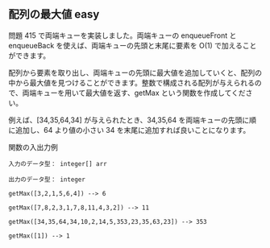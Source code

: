 ## 配列の最大値 easy
問題 415 で両端キューを実装しました。両端キューの enqueueFront と enqueueBack を使えば、両端キューの先頭と末尾に要素を O(1) で加えることができます。

配列から要素を取り出し、両端キューの先頭に最大値を追加していくと、配列の中から最大値を見つけることができます。整数で構成される配列が与えられるので、両端キューを用いて最大値を返す、getMax という関数を作成してください。

例えば、[34,35,64,34] が与えられたとき、34,35,64 を両端キューの先頭に順に追加し、64 より値の小さい 34 を末尾に追加すれば良いことになります。



関数の入出力例
```
入力のデータ型： integer[] arr

出力のデータ型： integer

getMax([3,2,1,5,6,4]) --> 6

getMax([7,8,2,3,1,7,8,11,4,3,2]) --> 11

getMax([34,35,64,34,10,2,14,5,353,23,35,63,23]) --> 353

getMax([1]) --> 1

```
